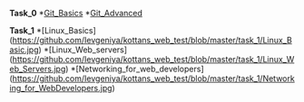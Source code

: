 **Task_0**
	*[Git_Basics](https://github.com/Ievgeniya/kottans_web_test/blob/master/task_0/Basics.png)
	*[Git_Advanced](https://github.com/Ievgeniya/kottans_web_test/blob/master/task_0/Advanced.png)

**Task_1**
	*[Linux_Basics] (https://github.com/Ievgeniya/kottans_web_test/blob/master/task_1/Linux_Basic.jpg)
	*[Linux_Web_servers] (https://github.com/Ievgeniya/kottans_web_test/blob/master/task_1/Linux_Web_Servers.jpg)
	*[Networking_for_web_developers] (https://github.com/Ievgeniya/kottans_web_test/blob/master/task_1/Networking_for_WebDevelopers.jpg)